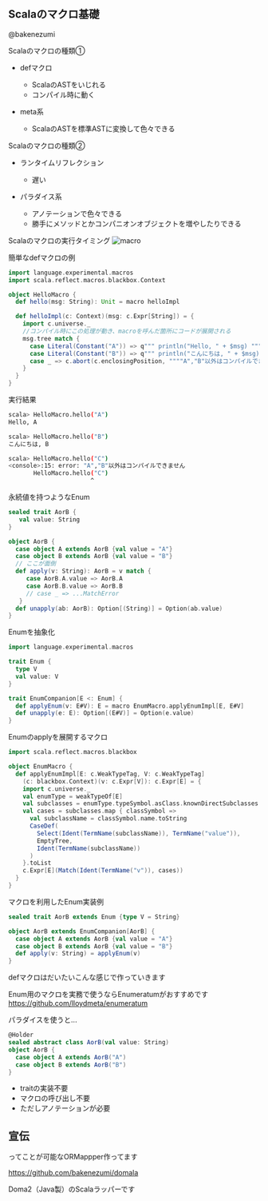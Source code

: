 Scalaのマクロ基礎
-----
@bakenezumi




Scalaのマクロの種類①
- defマクロ
  - ScalaのASTをいじれる
  - コンパイル時に動く

- meta系
  - ScalaのASTを標準ASTに変換して色々できる



Scalaのマクロの種類②
- ランタイムリフレクション
  - 遅い

- パラダイス系
  - アノテーションで色々できる
  - 勝手にメソッドとかコンパニオンオブジェクトを増やしたりできる



Scalaのマクロの実行タイミング
![macro](./macro.png)



簡単なdefマクロの例

```scala
import language.experimental.macros
import scala.reflect.macros.blackbox.Context

object HelloMacro {
  def hello(msg: String): Unit = macro helloImpl

  def helloImpl(c: Context)(msg: c.Expr[String]) = {
    import c.universe._
    //コンパイル時にこの処理が動き、macroを呼んだ箇所にコードが展開される
    msg.tree match { 
      case Literal(Constant("A")) => q""" println("Hello, " + $msg) """
      case Literal(Constant("B")) => q""" println("こんにちは, " + $msg) """
      case _ => c.abort(c.enclosingPosition, """"A","B"以外はコンパイルできません""")
    }
  }
}
```



実行結果

```sh
scala> HelloMacro.hello("A")
Hello, A

scala> HelloMacro.hello("B")
こんにちは, B

scala> HelloMacro.hello("C")
<console>:15: error: "A","B"以外はコンパイルできません
       HelloMacro.hello("C")
                       ^
```



永続値を持つようなEnum

```scala
sealed trait AorB {
   val value: String
}

object AorB {
  case object A extends AorB {val value = "A"}
  case object B extends AorB {val value = "B"}
  // ここが面倒
  def apply(v: String): AorB = v match {
     case AorB.A.value => AorB.A
     case AorB.B.value => AorB.B
     // case _ => ...MatchError
   }
  def unapply(ab: AorB): Option[(String)] = Option(ab.value)
}
```



Enumを抽象化

```scala
import language.experimental.macros

trait Enum {
  type V
  val value: V
}

trait EnumCompanion[E <: Enum] {
  def applyEnum(v: E#V): E = macro EnumMacro.applyEnumImpl[E, E#V]
  def unapply(e: E): Option[(E#V)] = Option(e.value)
}
```



Enumのapplyを展開するマクロ

```scala
import scala.reflect.macros.blackbox

object EnumMacro {
  def applyEnumImpl[E: c.WeakTypeTag, V: c.WeakTypeTag]
    (c: blackbox.Context)(v: c.Expr[V]): c.Expr[E] = {
    import c.universe._
    val enumType = weakTypeOf[E]
    val subclasses = enumType.typeSymbol.asClass.knownDirectSubclasses
    val cases = subclasses.map { classSymbol =>
      val subclassName = classSymbol.name.toString
      CaseDef(
        Select(Ident(TermName(subclassName)), TermName("value")),
        EmptyTree,
        Ident(TermName(subclassName))
      )
    }.toList
    c.Expr[E](Match(Ident(TermName("v")), cases))
  }  
}
```



マクロを利用したEnum実装例

```scala
sealed trait AorB extends Enum {type V = String}

object AorB extends EnumCompanion[AorB] {
  case object A extends AorB {val value = "A"}
  case object B extends AorB {val value = "B"}
  def apply(v: String) = applyEnum(v)
}

```



defマクロはだいたいこんな感じで作っていきます

Enum用のマクロを実務で使うならEnumeratumがおすすめです
https://github.com/lloydmeta/enumeratum




パラダイスを使うと...
```scala
@Holder
sealed abstract class AorB(val value: String)
object AorB {
  case object A extends AorB("A")
  case object B extends AorB("B")
}
```
- traitの実装不要
- マクロの呼び出し不要
- ただしアノテーションが必要



宣伝
-----

ってことが可能なORMappper作ってます

https://github.com/bakenezumi/domala

Doma2（Java製）のScalaラッパーです

